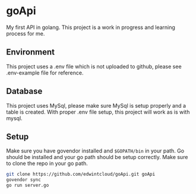 # goApi
My first API in golang. This project is a work in progress and learning process for me.

## Environment
This project uses a .env file which is not uploaded to github, please see .env-example file for reference.

## Database
This project uses MySql, please make sure MySql is setup properly and a table is created. With proper .env file setup, this project will work as is with mysql. 

## Setup
Make sure you have govendor installed and `$GOPATH/bin` in your path. Go should be installed and your go path should be setup correctly. Make sure to clone the repo in your go path.
```sh
git clone https://github.com/edwintcloud/goApi.git goApi
govendor sync
go run server.go
```